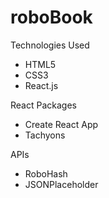 <h1>roboBook</h1>

Technologies Used
- HTML5
- CSS3
- React.js

React Packages
- Create React App
- Tachyons

APIs
- RoboHash
- JSONPlaceholder
